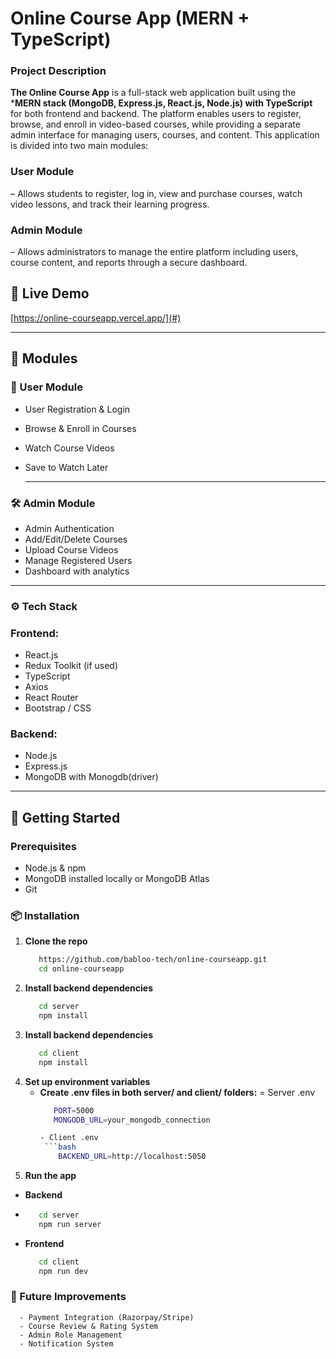 # Online Course App (MERN + TypeScript)

### Project Description
**The Online Course App** is a full-stack web application built using the ***MERN stack (MongoDB, Express.js, React.js, Node.js) with TypeScript** for both frontend and backend. The platform enables users to register, browse, and enroll in video-based courses, while providing a separate admin interface for managing users, courses, and content.
This application is divided into two main modules:

### User Module 
– Allows students to register, log in, view and purchase courses, watch video lessons, and track their learning progress.
### Admin Module
– Allows administrators to manage the entire platform including users, course content, and reports through a secure dashboard.
## 🔗 Live Demo
[https://online-courseapp.vercel.app/](#) 

---

## 📁 Modules

### 👤 User Module
- User Registration & Login
- Browse & Enroll in Courses
- Watch Course Videos
- Save to Watch Later

  ---
### 🛠️ Admin Module
- Admin Authentication
- Add/Edit/Delete Courses
- Upload Course Videos
- Manage Registered Users
- Dashboard with analytics

---


### ⚙️ Tech Stack

### Frontend:
- React.js
- Redux Toolkit (if used)
- TypeScript
- Axios
- React Router
- Bootstrap / CSS

### Backend:
- Node.js
- Express.js
- MongoDB with Monogdb(driver)

---

## 🚀 Getting Started

### Prerequisites

- Node.js & npm
- MongoDB installed locally or MongoDB Atlas
- Git

### 📦 Installation

1. **Clone the repo**
   ```bash
      https://github.com/babloo-tech/online-courseapp.git
      cd online-courseapp
   
2. **Install backend dependencies**
     ```bash
        cd server
        npm install

 
4. **Install backend dependencies**
     ```bash
        cd client
        npm install

6. **Set up environment variables**
    - **Create .env files in both server/ and client/ folders:**
      = Server .env
       ```bash
          PORT=5000
          MONGODB_URL=your_mongodb_connection

      - Client .env
        ```bash
           BACKEND_URL=http://localhost:5050
8. **Run the app**
 - **Backend**
 -   ```bash
        cd server
        npm run server
 - **Frontend**
      ```bash
         cd client
         npm run dev

### 🧪 Future Improvements
      - Payment Integration (Razorpay/Stripe)
      - Course Review & Rating System
      - Admin Role Management
      - Notification System


   



